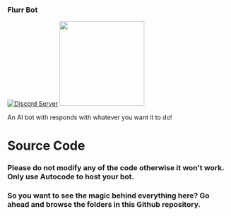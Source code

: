 ### Flurr Bot

[![Discord Server](https://img.shields.io/discord/961126057744941116?logo=discord&logoColor=ffffff&color=7389D8)](https://discord.gg/yEGdATHKyp)
[<img src="https://open.autocode.com/static/images/open.svg?" width="192">](https://open.autocode.com/)

An AI bot with responds with whatever you want it to do!

# Source Code

<h3>Please do not modify any of the code otherwise it won't work. Only use Autocode to host your bot.<h3/>
  
So you want to see the magic behind everything here? Go ahead and browse the folders in this Github repository.
